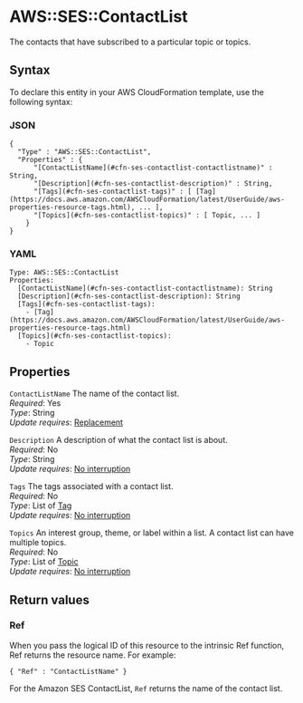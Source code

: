 # AWS::SES::ContactList<a name="aws-resource-ses-contactlist"></a>

The contacts that have subscribed to a particular topic or topics\.

## Syntax<a name="aws-resource-ses-contactlist-syntax"></a>

To declare this entity in your AWS CloudFormation template, use the following syntax:

### JSON<a name="aws-resource-ses-contactlist-syntax.json"></a>

```
{
  "Type" : "AWS::SES::ContactList",
  "Properties" : {
      "[ContactListName](#cfn-ses-contactlist-contactlistname)" : String,
      "[Description](#cfn-ses-contactlist-description)" : String,
      "[Tags](#cfn-ses-contactlist-tags)" : [ [Tag](https://docs.aws.amazon.com/AWSCloudFormation/latest/UserGuide/aws-properties-resource-tags.html), ... ],
      "[Topics](#cfn-ses-contactlist-topics)" : [ Topic, ... ]
    }
}
```

### YAML<a name="aws-resource-ses-contactlist-syntax.yaml"></a>

```
Type: AWS::SES::ContactList
Properties: 
  [ContactListName](#cfn-ses-contactlist-contactlistname): String
  [Description](#cfn-ses-contactlist-description): String
  [Tags](#cfn-ses-contactlist-tags): 
    - [Tag](https://docs.aws.amazon.com/AWSCloudFormation/latest/UserGuide/aws-properties-resource-tags.html)
  [Topics](#cfn-ses-contactlist-topics): 
    - Topic
```

## Properties<a name="aws-resource-ses-contactlist-properties"></a>

`ContactListName`  <a name="cfn-ses-contactlist-contactlistname"></a>
The name of the contact list\.  
*Required*: Yes  
*Type*: String  
*Update requires*: [Replacement](https://docs.aws.amazon.com/AWSCloudFormation/latest/UserGuide/using-cfn-updating-stacks-update-behaviors.html#update-replacement)

`Description`  <a name="cfn-ses-contactlist-description"></a>
A description of what the contact list is about\.  
*Required*: No  
*Type*: String  
*Update requires*: [No interruption](https://docs.aws.amazon.com/AWSCloudFormation/latest/UserGuide/using-cfn-updating-stacks-update-behaviors.html#update-no-interrupt)

`Tags`  <a name="cfn-ses-contactlist-tags"></a>
The tags associated with a contact list\.  
*Required*: No  
*Type*: List of [Tag](https://docs.aws.amazon.com/AWSCloudFormation/latest/UserGuide/aws-properties-resource-tags.html)  
*Update requires*: [No interruption](https://docs.aws.amazon.com/AWSCloudFormation/latest/UserGuide/using-cfn-updating-stacks-update-behaviors.html#update-no-interrupt)

`Topics`  <a name="cfn-ses-contactlist-topics"></a>
An interest group, theme, or label within a list\. A contact list can have multiple topics\.  
*Required*: No  
*Type*: List of [Topic](aws-properties-ses-contactlist-topic.md)  
*Update requires*: [No interruption](https://docs.aws.amazon.com/AWSCloudFormation/latest/UserGuide/using-cfn-updating-stacks-update-behaviors.html#update-no-interrupt)

## Return values<a name="aws-resource-ses-contactlist-return-values"></a>

### Ref<a name="aws-resource-ses-contactlist-return-values-ref"></a>

When you pass the logical ID of this resource to the intrinsic Ref function, Ref returns the resource name\. For example:

`{ "Ref" : "ContactListName" }`

For the Amazon SES ContactList, `Ref` returns the name of the contact list\.